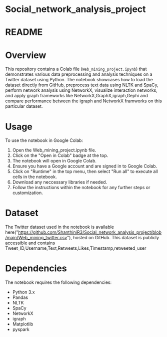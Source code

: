 # Social_network_analysis_project

# README
# Overview

This repository contains a Colab file (`Web_mining_project.ipynb`) that demonstrates various data preprocessing and analysis techniques on a Twitter dataset using Python. The notebook showcases how to load the dataset directly from GitHub, preprocess text data using NLTK and SpaCy, perform network analysis using NetworkX, visualize interaction networks, and apply graph frameworks like NetworkX,GraphX,igraph,Gephi and compare performance between the igraph and NetworkX framworks on this particular dataset.

# Usage

To use the notebook in Google Colab:
1. Open the Web_mining_project.ipynb file.
2. Click on the "Open in Colab" badge at the top.
3. The notebook will open in Google Colab.
4. Ensure you have a Google account and are signed in to Google Colab.
5. Click on "Runtime" in the top menu, then select "Run all" to execute all cells in the notebook.
6. Download any neccessary libraries if needed.
7. Follow the instructions within the notebook for any further steps or customization.

# Dataset

The Twitter dataset used in the notebook is available here("https://github.com/ShanthiniR3/Social_network_analysis_project/blob/main/Web_mining_twitter.csv"), hosted on GitHub. This dataset is publicly accessible and contains Tweet_ID,Username,Text,Retweets,Likes,Timestamp,retweeted_user	


# Dependencies

The notebook requires the following dependencies:

- Python 3.x
- Pandas
- NLTK
- SpaCy
- NetworkX
- igraph
- Matplotlib
- pyspark
